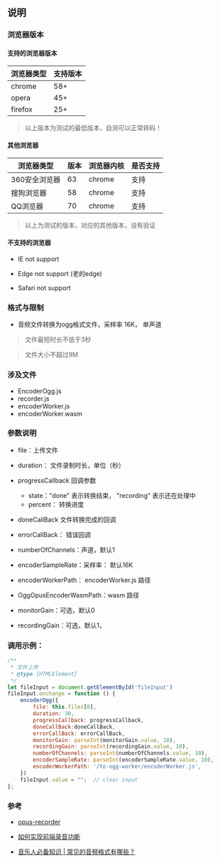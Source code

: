 ## 说明

### 浏览器版本

#### 支持的浏览器版本

|浏览器类型          |支持版本      |
|--------------------|--------------|
| chrome             | 58+          |
| opera              | 45+          |
|firefox             |25+           |


> 以上版本为测试的最低版本，自测可以正常转码！

#### 其他浏览器

|浏览器类型    |版本      |浏览器内核  | 是否支持|
|--------------|----------|------------|---------|
|360安全浏览器 | 63       | chrome     |支持     |
|搜狗浏览器    | 58       | chrome     |支持     |
|QQ浏览器      | 70       | chrome     |支持     |

> 以上为测试的版本，对应的其他版本，没有验证


#### 不支持的浏览器

- IE not support

- Edge not support (老的edge)

- Safari not support




### 格式与限制

- 音频文件转换为ogg格式文件，采样率 16K， 单声道

> 文件最短时长不低于3秒

> 文件大小不超过9M

### 涉及文件

- EncoderOgg.js
- recorder.js
- encoderWorker.js
- encoderWorker.wasm


### 参数说明 

- file：上传文件

- duration： 文件录制时长，单位（秒）

- progressCallback 回调参数
    - state："done" 表示转换结束， "recording" 表示还在处理中
    - percent： 转换进度

- doneCallBack  文件转换完成的回调

- errorCallBack： 错误回调

- numberOfChannels：声道，默认1

- encoderSampleRate：采样率： 默认16K

- encoderWorkerPath： encoderWorker.js 路径
  
- OggOpusEncoderWasmPath：wasm 路径

- monitorGain：可选，默认0

- recordingGain：可选，默认1， 
   
   
### 调用示例：

```javascript
/**
 * 文件上传
 * @type {HTMLElement}
 */
let fileInput = document.getElementById('fileInput')
fileInput.onchange = function () {
    encoderOgg({
        file: this.files[0],
        duration: 30,
        progressCallback: progressCallback,
        doneCallBack:doneCallBack,
        errorCallBack: errorCallBack,
        monitorGain: parseInt(monitorGain.value, 10),
        recordingGain: parseInt(recordingGain.value, 10),
        numberOfChannels: parseInt(numberOfChannels.value, 10),
        encoderSampleRate: parseInt(encoderSampleRate.value, 10),
        encoderWorkerPath: '/to-ogg-worker/encoderWorker.js',
    })
    fileInput.value = "";  // clear input
};
``` 

### 参考

- [opus-recorder](https://github.com/chris-rudmin/opus-recorder)

- [如何实现前端录音功能](https://zhuanlan.zhihu.com/p/43710364)

- [音乐人必备知识 | 常见的音频格式有哪些？](https://www.bilibili.com/read/cv6126844/)
